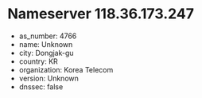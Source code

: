 # Nameserver 118.36.173.247

* as_number: 4766
* name: Unknown
* city: Dongjak-gu
* country: KR
* organization: Korea Telecom
* version: Unknown
* dnssec: false

